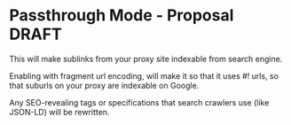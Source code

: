 # Passthrough Mode - Proposal DRAFT

This will make sublinks from your proxy site indexable from search engine.

Enabling with fragment url encoding, will make it so that it uses #! urls, so that suburls on your proxy are indexable on Google.

Any SEO-revealing tags or specifications that search crawlers use (like JSON-LD) will be rewritten.
